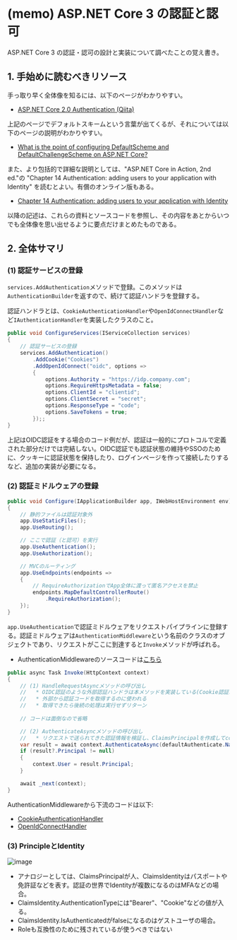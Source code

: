 # (memo) ASP.NET Core 3 の認証と認可

ASP.NET Core 3 の認証・認可の設計と実装について調べたことの覚え書き。

## 1. 手始めに読むべきリソース

手っ取り早く全体像を知るには、以下のページがわかりやすい。

* [ASP.NET Core 2.0 Authentication (Qiita)](https://qiita.com/masakura/items/85c59e60cac7f0638c1b)

上記のページでデフォルトスキームという言葉が出てくるが、それについては以下のページの説明がわかりやすい。

* [What is the point of configuring DefaultScheme and DefaultChallengeScheme on ASP.NET Core?](https://stackoverflow.com/questions/52492666/what-is-the-point-of-configuring-defaultscheme-and-defaultchallengescheme-on-asp)

また、より包括的で詳細な説明としては、"ASP.NET Core in Action, 2nd ed."の "Chapter 14 Authentication: adding users to your application with Identity" を読むとよい。有償のオンライン版もある。

* [Chapter 14 Authentication: adding users to your application with Identity](https://livebook.manning.com/book/asp-net-core-in-action-second-edition/chapter-14/v-5/)


以降の記述は、これらの資料とソースコードを参照し、その内容をあとからいつでも全体像を思い出せるように要点だけまとめたものである。

## 2. 全体サマリ

### (1) 認証サービスの登録

`services.AddAuthentication`メソッドで登録。このメソッドは`AuthenticationBuilder`を返すので、続けて認証ハンドラを登録する。

認証ハンドラとは、`CookieAuthenticationHandler`や`OpenIdConnectHandler`など`IAuthenticationHandler`を実装したクラスのこと。

```Csharp:Startup.cs
public void ConfigureServices(IServiceCollection services)
{
    // 認証サービスの登録
    services.AddAuthentication()
        .AddCookie("Cookies")
        .AddOpenIdConnect("oidc", options =>
        {
            options.Authority = "https://idp.company.com";
            options.RequireHttpsMetadata = false;
            options.ClientId = "clientid";
            options.ClientSecret = "secret";
            options.ResponseType = "code";
            options.SaveTokens = true;
        });;
}
```

上記はOIDC認証をする場合のコード例だが、認証は一般的にプロトコルで定義された部分だけでは完結しない。OIDC認証でも認証状態の維持やSSOのために、クッキーに認証状態を保持したり、ログインページを作って接続したりするなど、追加の実装が必要になる。

### (2) 認証ミドルウェアの登録

```Csharp:Startup.cs
public void Configure(IApplicationBuilder app, IWebHostEnvironment env)
{
    // 静的ファイルは認証対象外
    app.UseStaticFiles();
    app.UseRouting();

    // ここで認証（と認可）を実行
    app.UseAuthentication();
    app.UseAuthorization();

    // MVCのルーティング
    app.UseEndpoints(endpoints =>
    {
        // RequireAuthorizationでApp全体に渡って匿名アクセスを禁止
        endpoints.MapDefaultControllerRoute()
            .RequireAuthorization();
    });
}
```

`app.UseAuthentication`で認証ミドルウェアをリクエストパイプラインに登録する。認証ミドルウェアは`AuthenticationMiddleware`という名前のクラスのオブジェクトであり、リクエストがここに到達すると`Invoke`メソッドが呼ばれる。

* AuthenticationMiddlewareのソースコードは[こちら](https://bit.ly/2TpqPzK)

```Csharp:AuthenticationMiddleware.cs
public async Task Invoke(HttpContext context)
{
    // (1) HandleRequestAsyncメソッドの呼び出し
    //   * OIDC認証のような外部認証ハンドラは本メソッドを実装している(Cookie認証ハンドラ等は実装していない)
    //   * 外部から認証コードを取得するのに使われる
    //   * 取得できたら後続の処理は実行せずリターン
    
    // コードは面倒なので省略

    // (2) AuthenticateAsyncメソッドの呼び出し
    //   * リクエストで送られてきた認証情報を検証し、ClaimsPrincipalを作成してcontext.Userに設定する
    var result = await context.AuthenticateAsync(defaultAuthenticate.Name);
    if (result?.Principal != null)
    {
        context.User = result.Principal;
    }

    await _next(context);
}
```

AuthenticationMiddlewareから下流のコードは以下:

* [CookieAuthenticationHandler](https://bit.ly/34phPkz)
* [OpenIdConnectHandler](https://bit.ly/3mmaloq)

### (3) PrincipleとIdentity

![image](https://user-images.githubusercontent.com/459311/97109498-e42ff680-1716-11eb-9daf-66b8f2800097.png)

* アナロジーとしては、ClaimsPrincipalが人、ClaimsIdentityはパスポートや免許証などを表す。認証の世界でIdentityが複数になるのはMFAなどの場合。
* ClaimsIdentity.AuthenticationTypeには"Bearer"、"Cookie"などの値が入る。
* ClaimsIdentity.IsAuthenticatedがfalseになるのはゲストユーザの場合。
* Roleも互換性のために残されているが使うべきではない

